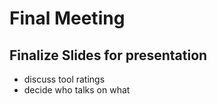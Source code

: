# Final Meeting

## Finalize Slides for presentation

- discuss tool ratings
- decide who talks on what

##

